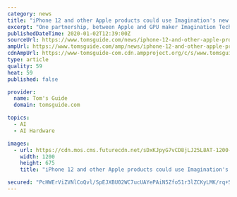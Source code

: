 ```yaml
---
category: news
title: "iPhone 12 and other Apple products could use Imagination's new GPU"
excerpt: "One partnership, between Apple and GPU maker Imagination Technologies ... as well as products that relate to the AI and automotive sectors, which may help Apple expand its product range. The ending of Apple and Imagination’s prior agreement (as reported ..."
publishedDateTime: 2020-01-02T12:39:00Z
sourceUrl: https://www.tomsguide.com/news/iphone-12-and-other-apple-products-could-use-imaginations-new-gpu
ampUrl: https://www.tomsguide.com/amp/news/iphone-12-and-other-apple-products-could-use-imaginations-new-gpu
cdnAmpUrl: https://www-tomsguide-com.cdn.ampproject.org/c/s/www.tomsguide.com/amp/news/iphone-12-and-other-apple-products-could-use-imaginations-new-gpu
type: article
quality: 59
heat: 59
published: false

provider:
  name: Tom's Guide
  domain: tomsguide.com

topics:
  - AI
  - AI Hardware

images:
  - url: https://cdn.mos.cms.futurecdn.net/sDxKJpyG7vCD8jLJ25L8AT-1200-80.jpg
    width: 1200
    height: 675
    title: "iPhone 12 and other Apple products could use Imagination's new GPU"

secured: "PcHWErViZVNlCoQvl/SpEJXBU02WC7ucUAYePAiN5Zfo51r3lZCKyLMK/rq+51ZaPeX/MnAyYJ9SrzNL1s4GGWFBr/IpNPuj2WyWtmvUgqHX2boHOsPU30WagMFhtoOWYEAknaH4HKmuhqhnSlokmixi3T4ovwoP+wqq1AVr9dF3vTWglhSq8ZiBI7v1Iv420UrdjQP54N0jHkHoH7wUIKk1HBpm3D+HYkq6SHBkjodECdCwLw8n6KkVt8yP7i6Ly7f/Ir8kswTPmzgxM//brvuGT72QA6jiq4l8bhhs2MLU4oBO63qRE/3z4C0/Y+fDeFN0OSXiiIPW8F/UtHv0/c9YqLuTkZ/U/iGWSRlbItlAPCeOO63oV9p0FK7N9XnOOL3+9V55ZUWhRqUkITz779YUIcHi5attBPTKrGOu5ilEJVeIOfR7CsCAwtlGmXWAmBQNH6NSKif2pTVwn0cVHQ==;uNntW2sdPxo6QDpoN5ebfA=="
---
```


